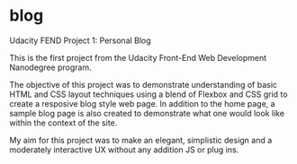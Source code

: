 # blog
Udacity FEND Project 1: Personal Blog

This is the first project from the Udacity Front-End Web Development Nanodegree program.

The objective of this project was to demonstrate understanding of basic HTML and CSS layout techniques using a blend of Flexbox and CSS grid to create a resposive
blog style web page. In addition to the home page, a sample blog page is also created to demonstrate what one would look like within the context of the site.

My aim for this project was to make an elegant, simplistic design and a moderately interactive UX without any addition JS or plug ins. 
